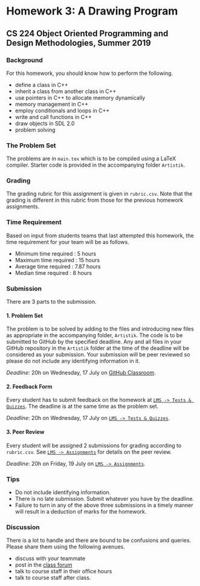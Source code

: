 # Homework 3: A Drawing Program

## CS 224 Object Oriented Programming and Design Methodologies, Summer 2019

### Background

For this homework, you should know how to perform the following.

- define a class in C++
- inherit a class from another class in C++
- use pointers in C++ to allocate memory dynamically
- memory management in C++
- employ conditionals and loops in C++
- write and call functions in C++
- draw objects in SDL 2.0
- problem solving

### The Problem Set

The problems are in `main.tex` which is to be compiled using a LaTeX compiler. Starter code is provided in the accompanying folder `Artistik`.

### Grading

The grading rubric for this assignment is given in `rubric.csv`. Note that the grading is different in this rubric from those for the previous homework assignments.

### Time Requirement

Based on input from students teams that last attempted this homework, the time requirement for your team will be as follows.
- Minimum time required : 5 hours
- Maximum time required : 15 hours
- Average time required : 7.87 hours
- Median time required : 8 hours

### Submission

There are 3 parts to the submission.

#### 1. Problem Set

The problem is to be solved by adding to the files and introducing new files as appropriate in the accompanying folder, `Artistik`. The code is to be submitted to GitHub by the specified deadline. Any and all files in your GitHub repository in the `Artistik` folder at the time of the deadline will be considered as your submission. Your submission will be peer reviewed so please do not include any identifying information in it.

_Deadline_: 20h on Wednesday, 17 July on [GitHub Classroom](https://classroom.github.com/g/FEhMPx69).

#### 2. Feedback Form
Every student has to submit feedback on the homework at [`LMS -> Tests & Quizzes`](http://lms.habib.edu.pk/x/8j9mrjx). The deadline is at the same time as the problem set.

_Deadline_: 20h on Wednesday, 17 July on [`LMS -> Tests & Quizzes`](http://lms.habib.edu.pk/x/8j9mrjx).

#### 3. Peer Review

Every student will be assigned 2 submissions for grading according to `rubric.csv`. See [`LMS -> Assignments`](https://lms.habib.edu.pk/x/t7S9qt) for details on the peer review.

_Deadline_: 20h on Friday, 19 July on [`LMS -> Assignments`](https://lms.habib.edu.pk/x/t7S9qt).

### Tips

- Do not include identifying information.
- There is no late submission. Submit whatever you have by the deadline.
- Failure to turn in any of the above three submissions in a timely manner will result in a deduction of marks for the homework.

### Discussion

There is a lot to handle and there are bound to be confusions and queries. Please share them using the following avenues.

- discuss with your teammate
- post in the [class forum](https://workplace.facebook.com/groups/354167592088891/)
- talk to course staff in their office hours
- talk to course staff after class.
